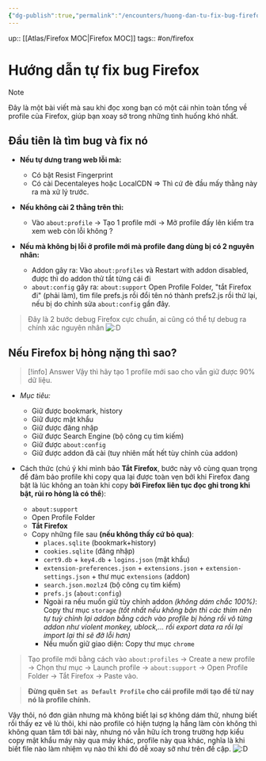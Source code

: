 ```yaml
---
{"dg-publish":true,"permalink":"/encounters/huong-dan-tu-fix-bug-firefox/"}
---
```


up:: [[Atlas/Firefox MOC\|Firefox MOC]]
tags:: #on/firefox 

# Hướng dẫn tự fix bug Firefox

> [!note]
> Đây là một bài viết mà sau khi đọc xong bạn có một cái nhìn toàn tổng về profile của Firefox, giúp bạn xoay sở trong những tình huống khó nhất. 
## Đầu tiên là tìm bug và fix nó

- **Nếu tự dưng trang web lỗi mà:** 
	- Có bật Resist Fingerprint
	- Có cài Decentaleyes hoặc LocalCDN
=> Thì cứ đè đầu mấy thằng này ra mà xử lý trước.

- **Nếu không cài 2 thằng trên thì:**
	- Vào `about:profile` -> Tạo 1 profile mới -> Mở profile đấy lên kiểm tra xem web còn lỗi không ?

- **Nếu mà không bị lỗi ở profile mới mà profile đang dùng bị có 2 nguyên nhân:**
	- Addon gây ra: Vào `about:profiles` và Restart with addon disabled, được thì do addon thử tắt từng cái đi
	- `about:config` gây ra: `about:support` Open Profile Folder, "tắt Firefox đi" (phải làm), tìm file prefs.js rồi đổi tên nó thành prefs2.js rồi thử lại, nếu bị do chỉnh sửa `about:config` gần đây.

>  Đây là 2 bước debug Firefox cực chuẩn, ai cũng có thể tự debug ra chính xác nguyên nhân ![:D](https://data.voz.vn/styles/next/xenforo/smilies/popo/biggrin.png?v=01 "Big grin    :D")

## Nếu Firefox bị hỏng nặng thì sao?

> [!info] Answer
>   Vậy thì hãy tạo 1 profile mới sao cho vẫn giữ được 90% dữ liệu.

- *Mục tiêu:*  
	- Giữ được bookmark, history
	- Giữ được mật khẩu
	- Giữ được đăng nhập
	- Giữ được Search Engine (bộ công cụ tìm kiếm)
	- Giữ được `about:config`
	- Giữ được addon đã cài (tuy nhiên mất hết tùy chỉnh của addon)

- Cách thức (chú ý khi mình bảo **Tắt Firefox**, bước này vô cùng quan trọng để đảm bảo profile khi copy qua lại được toàn vẹn bởi khi Firefox đang bật là lúc không an toàn khi copy **bởi Firefox liên tục đọc ghi trong khi bật, rủi ro hỏng là có thể**):
	- `about:support`
	- Open Profile Folder
	- **Tắt Firefox**
	- Copy những file sau **(nếu không thấy cứ bỏ qua)**:
		- `places.sqlite` (bookmark+history)
		- `cookies.sqlite` (đăng nhập)
		- `cert9.db` + `key4.db` + `logins.json` (mật khẩu)
		- `extension-preferences.json` + `extensions.json` + `extension-settings.json` + thư mục `extensions` (addon)
		- `search.json.mozlz4` (bộ công cụ tìm kiếm)
		- `prefs.js` (`about:config`)
		- Ngoài ra nếu muốn giữ tùy chỉnh addon *(không dám chắc 100%)*: Copy thư mục `storage` *(tốt nhất nếu không bận thì các thím nên tự tuỳ chỉnh lại addon bằng cách vào profile bị hỏng rồi vô từng addon như violent monkey, ublock,... rồi export data ra rồi lại import lại thì sẽ đỡ lỗi hơn)*
		- Nếu muốn giữ giao diện: Copy thư mục `chrome`

> Tạo profile mới bằng cách vào `about:profiles` -> Create a new profile -> Chọn thư mục -> Launch profile -> `about:support` -> Open Profile Folder -> Tắt Firefox -> Paste vào.  
  
> **Đừng quên `Set as Default Profile` cho cái profile mới tạo để từ nay nó là profile chính.**  
  
Vậy thôi, nó đơn giản nhưng mà không biết lại sợ không dám thử, nhưng biết rồi thấy ez vê lù thôi, khi nào profile có hiện tượng lạ hẵng làm còn không thì không quan tâm tới bài này, nhưng nó vẫn hữu ích trong trường hợp kiểu copy mật khẩu máy này qua máy khác, profile này qua khác, nghĩa là khi biết file nào làm nhiệm vụ nào thì khi đó dễ xoay sở như trên đề cập. ![:D](https://data.voz.vn/styles/next/xenforo/smilies/popo/biggrin.png?v=01 "Big grin    :D")